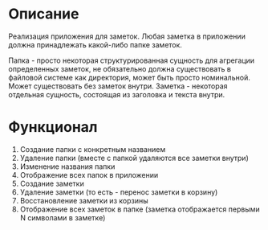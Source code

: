 
# Описание

Реализация приложения для заметок. Любая заметка в приложении должна принадлежать какой-либо папке заметок.

Папка - просто некоторая структурированная сущность для агрегации определенных заметок, не обязательно должна существовать в файловой системе как директория, может быть просто номинальной. Может существовать без заметок внутри.
Заметка - некоторая отдельная сущность, состоящая из заголовка и текста внутри.

# Функционал

1. Создание папки с конкретным названием
2. Удаление папки (вместе с папкой удаляются все заметки внутри)
3. Изменение названия папки
4. Отображение всех папок в приложении
5. Создание заметки
6. Удаление заметки (то есть - перенос заметки в корзину)
7. Восстановление заметки из корзины
8. Отображение всех заметок в папке (заметка отображается первыми N символами в заметке)
